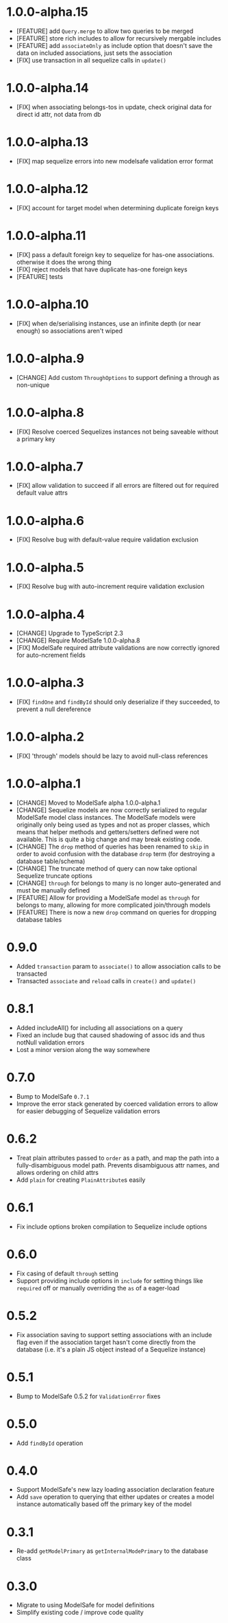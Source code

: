 # 1.0.0-alpha.15

* [FEATURE] add `Query.merge` to allow two queries to be merged
* [FEATURE] store rich includes to allow for recursively mergable includes
* [FEATURE] add `associateOnly` as include option that doesn't save the data on included associations, just sets the association
* [FIX] use transaction in all sequelize calls in `update()`

# 1.0.0-alpha.14

* [FIX] when associating belongs-tos in update, check original data for direct id attr, not data from db

# 1.0.0-alpha.13

* [FIX] map sequelize errors into new modelsafe validation error format

# 1.0.0-alpha.12

* [FIX] account for target model when determining duplicate foreign keys

# 1.0.0-alpha.11

* [FIX] pass a default foreign key to sequelize for has-one associations. otherwise it does the wrong thing
* [FIX] reject models that have duplicate has-one foreign keys
* [FEATURE] tests

# 1.0.0-alpha.10

* [FIX] when de/serialising instances, use an infinite depth (or near enough) so associations aren't wiped

# 1.0.0-alpha.9

* [CHANGE] Add custom `ThroughOptions` to support defining a through as non-unique

# 1.0.0-alpha.8

* [FIX] Resolve coerced Sequelizes instances not being saveable without a primary key

# 1.0.0-alpha.7

* [FIX] allow validation to succeed if all errors are filtered out for required default value attrs

# 1.0.0-alpha.6

* [FIX] Resolve bug with default-value require validation exclusion

# 1.0.0-alpha.5

* [FIX] Resolve bug with auto-increment require validation exclusion

# 1.0.0-alpha.4

* [CHANGE] Upgrade to TypeScript 2.3
* [CHANGE] Require ModelSafe 1.0.0-alpha.8
* [FIX] ModelSafe required attribute validations are now correctly ignored for auto-ncrement fields

# 1.0.0-alpha.3

* [FIX] `findOne` and `findById` should only deserialize if they succeeded, to prevent a null dereference

# 1.0.0-alpha.2

* [FIX] 'through' models should be lazy to avoid null-class references

# 1.0.0-alpha.1

* [CHANGE] Moved to ModelSafe alpha 1.0.0-alpha.1
* [CHANGE] Sequelize models are now correctly serialized to regular ModelSafe model class instances.
  The ModelSafe models were originally only being used as types and not as proper classes,
  which means that helper methods and getters/setters defined were not available.
  This is quite a big change and may break existing code.
* [CHANGE] The `drop` method of queries has been renamed to `skip` in order
  to avoid confusion with the database `drop` term (for destroying a database table/schema)
* [CHANGE] The truncate method of query can now take optional Sequelize truncate options
* [CHANGE] `through` for belongs to many is no longer auto-generated and must be manually defined
* [FEATURE] Allow for providing a ModelSafe model as `through` for belongs to many, allowing
  for more complicated join/through models
* [FEATURE] There is now a new `drop` command on queries for dropping database tables

# 0.9.0

* Added `transaction` param to `associate()` to allow association calls to be transacted
* Transacted `associate` and `reload` calls in `create()` and `update()`

# 0.8.1

* Added includeAll() for including all associations on a query
* Fixed an include bug that caused shadowing of assoc ids and thus notNull validation errors
* Lost a minor version along the way somewhere

# 0.7.0

* Bump to ModelSafe `0.7.1`
* Improve the error stack generated by coerced validation errors to allow for easier debugging
  of Sequelize validation errors

# 0.6.2

* Treat plain attributes passed to `order` as a path, and map the path into a
  fully-disambiguous model path. Prevents disambiguous attr names, and allows ordering
  on child attrs
* Add `plain` for creating `PlainAttribute`s easily

# 0.6.1

* Fix include options broken compilation to Sequelize include options

# 0.6.0

* Fix casing of default `through` setting
* Support providing include options in `include` for setting things like `required` off
  or manually overriding the `as` of a eager-load

# 0.5.2

* Fix association saving to support setting associations with an include flag
  even if the association target hasn't come directly from the database (i.e.
  it's a plain JS object instead of a Sequelize instance)

# 0.5.1

* Bump to ModelSafe 0.5.2 for `ValidationError` fixes

# 0.5.0

* Add `findById` operation

# 0.4.0

* Support ModelSafe's new lazy loading association declaration feature
* Add `save` operation to querying that either updates or creates a model instance
  automatically based off the primary key of the model

# 0.3.1

* Re-add `getModelPrimary` as `getInternalModePrimary` to the database class

# 0.3.0

* Migrate to using ModelSafe for model definitions
* Simplify existing code / improve code quality
